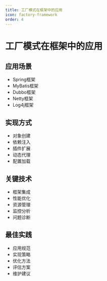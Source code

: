 ```yaml
---
title: 工厂模式在框架中的应用
icon: factory-framework
order: 4
---
```


# 工厂模式在框架中的应用

## 应用场景
- Spring框架
- MyBatis框架
- Dubbo框架
- Netty框架
- Log4j框架

## 实现方式
- 对象创建
- 依赖注入
- 插件扩展
- 动态代理
- 配置加载

## 关键技术
- 框架集成
- 性能优化
- 资源管理
- 监控分析
- 问题诊断

## 最佳实践
- 应用规范
- 实现策略
- 优化方法
- 评估方案
- 维护建议
